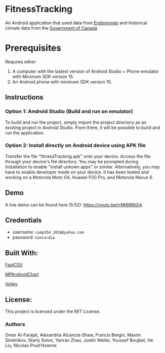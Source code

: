 # FitnessTracking

An Android application that used data from [Endomondo](https://www.endomondo.com/) and
historical climate data from the [Government of Canada](http://climate.weather.gc.ca/)

# Prerequisites
Requires either

1. A computer with the lastest version of Android Studio + Phone emulator with Minimum SDK version 15.
2. An Android phone with minimum SDK version 15.

## Instructions

### Option 1: Android Studio (Build and run on emulator)
To build and run the project, simply import the project directory as an existing project in Android Studio. From there, it will be possible to build and run the application.

### Option 2: Install directly on Android device using APK file
Transfer the file "fitnessTracking.apk" onto your device. Access the file through your device's file directory. You may be prompted during installation to enable "install unkown apps" or similar. Alternatively, you may have to enable developer mode on your device. It has been tested and working on a Motorola Moto G4, Huawei P20 Pro, and Motorola Nexus 6.

## Demo
A live demo can be found here (5:52): https://youtu.be/rrMi6l6N2rk

## Credentials

- username: `comp354_2018@yahoo.com`
- password: `Concordia`

## Built With:

[FastCSV](https://github.com/osiegmar/FastCSV)

[MPAndroidChart](https://github.com/PhilJay/MPAndroidChart)

[Volley](https://github.com/google/volley)

## License:
This project is licensed under the MIT License.

### Authors
  Omar Al-Farajat, Alexandria Alcancia-Shaw, Francis Bergin,
  Maxim Sinelnikov, Starly Solon, Yanran Zhao, Justin Weller, 
  Youssef Boujbel, He Liu, Nicolas Prud’Homme
